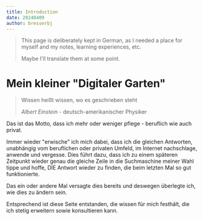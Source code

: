```yaml
---
title: Introduction
date: 20240409
author: bresserbj
---
```


> This page is deliberately kept in German, as I needed a place for myself and my notes, learning experiences, etc.
> 
> Maybe I'll translate them at some point.
 
# Mein kleiner "Digitaler Garten"

> Wissen heißt wissen, wo es geschrieben steht
> 
> *Albert Einstein* - deutsch-amerikanischer Physiker

Das ist das Motto, dass ich mehr oder weniger pflege - beruflich wie auch privat.

Immer wieder "erwische" ich mich dabei, dass ich die gleichen Antworten, unabhängig vom beruflichen oder 
privaten Umfeld, im Internet nachschlage, anwende und vergesse. Dies führt dazu, dass ich zu einem späteren Zeitpunkt
wieder genau die gleiche Zeile in die Suchmaschine meiner Wahl tippe und hoffe, DIE Antwort wieder zu finden, die beim
letzten Mal so gut funktionierte.

Das ein oder andere Mal versagte dies bereits und deswegen überlegte ich, wie dies zu ändern sein.

Entsprechend ist diese Seite entstanden, die wissen für mich festhält, die ich stetig erweitern sowie konsultieren kann.